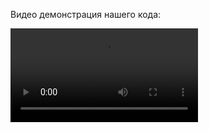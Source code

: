 Видео демонстрация нашего кода:

![Output sample](https://github.com/Vik0t/MGE-VK/blob/main/screen_recording.mp4)

